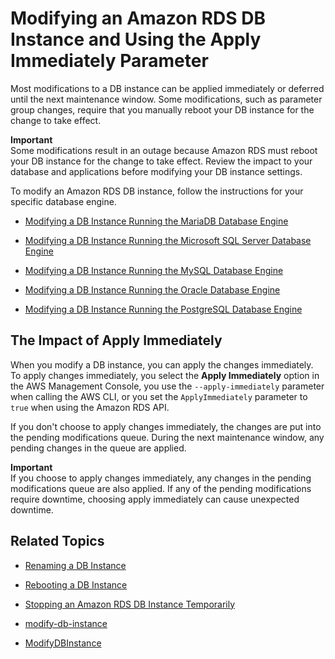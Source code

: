 # Modifying an Amazon RDS DB Instance and Using the Apply Immediately Parameter<a name="Overview.DBInstance.Modifying"></a>

Most modifications to a DB instance can be applied immediately or deferred until the next maintenance window\. Some modifications, such as parameter group changes, require that you manually reboot your DB instance for the change to take effect\. 

**Important**  
Some modifications result in an outage because Amazon RDS must reboot your DB instance for the change to take effect\. Review the impact to your database and applications before modifying your DB instance settings\. 

To modify an Amazon RDS DB instance, follow the instructions for your specific database engine\. 

+ [Modifying a DB Instance Running the MariaDB Database Engine](USER_ModifyInstance.MariaDB.md)

+ [Modifying a DB Instance Running the Microsoft SQL Server Database Engine](USER_ModifyInstance.SQLServer.md)

+ [Modifying a DB Instance Running the MySQL Database Engine](USER_ModifyInstance.MySQL.md)

+ [Modifying a DB Instance Running the Oracle Database Engine](USER_ModifyInstance.Oracle.md)

+ [Modifying a DB Instance Running the PostgreSQL Database Engine](USER_ModifyPostgreSQLInstance.md)

## The Impact of Apply Immediately<a name="USER_ModifyInstance.ApplyImmediately"></a>

When you modify a DB instance, you can apply the changes immediately\. To apply changes immediately, you select the **Apply Immediately** option in the AWS Management Console, you use the `--apply-immediately` parameter when calling the AWS CLI, or you set the `ApplyImmediately` parameter to `true` when using the Amazon RDS API\. 

If you don't choose to apply changes immediately, the changes are put into the pending modifications queue\. During the next maintenance window, any pending changes in the queue are applied\. 

**Important**  
If you choose to apply changes immediately, any changes in the pending modifications queue are also applied\. If any of the pending modifications require downtime, choosing apply immediately can cause unexpected downtime\. 

## Related Topics<a name="Overview.DBInstance.Modifying.Related"></a>

+ [Renaming a DB Instance](USER_RenameInstance.md)

+ [Rebooting a DB Instance](USER_RebootInstance.md)

+ [Stopping an Amazon RDS DB Instance Temporarily](USER_StopInstance.md)

+ [modify\-db\-instance](http://docs.aws.amazon.com/cli/latest/reference/rds/modify-db-instance.html)

+ [ModifyDBInstance](http://docs.aws.amazon.com/AmazonRDS/latest/APIReference/API_ModifyDBInstance.html)